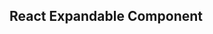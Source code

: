 ## React Expandable Component

<div data-ff_container-expandable-component="" />
<div data-ff_container-expandable-component="" />
<div data-ff_container-expandable-component="" />
